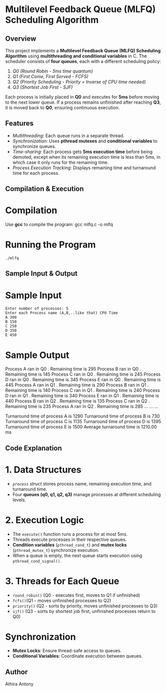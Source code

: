 # Multilevel Feedback Queue (MLFQ) Scheduling Algorithm

## Overview
This project implements a **Multilevel Feedback Queue (MLFQ) Scheduling Algorithm** using **multithreading and conditional variables** in C. The scheduler consists of **four queues**, each with a different scheduling policy:

1. *Q0 (Round Robin - 5ms time quantum)*
2. *Q1 (First Come, First Served - FCFS)*
3. *Q2 (Priority Scheduling - Priority = Inverse of CPU time needed)*
4. *Q3 (Shortest Job First - SJF)*

Each process is initially placed in **Q0** and executes for **5ms** before moving to the next lower queue. If a process remains unfinished after reaching **Q3**, it is moved back to **Q0**, ensuring continuous execution.

## Features
- *Multithreading*: Each queue runs in a separate thread.
- *Synchronization*: Uses **pthread mutexes** and **conditional variables** to synchronize queues.
- *Time-sharing*: Each process gets **5ms execution time** before being demoted, except when its remaining execution time is less than 5ms, in which case it only runs for the remaining time.
- *Process Execution Tracking*: Displays remaining time and turnaround time for each process.

## Compilation & Execution
# Compilation

Use **gcc** to compile the program:
    gcc mlfq.c -o mlfq 


# Running the Program
    ./mlfq


## Sample Input & Output
# Sample Input
    Enter number of processes: 5
    Enter each Process name (A,B,..like that) CPU Time
    A 300
    B 150
    C 250
    D 350
    E 450

# Sample Output
Process A ran in Q0 . Remaining time is 295 
Process B ran in Q0 . Remaining time is 145 
Process C ran in Q0 . Remaining time is 245 
Process D ran in Q0 . Remaining time is 345 
Process E ran in Q0 . Remaining time is 445 
Process A ran in Q1 . Remaining time is 290 
Process B ran in Q1 . Remaining time is 140 
Process C ran in Q1 . Remaining time is 240 
Process D ran in Q1 . Remaining time is 340 
Process E ran in Q1 . Remaining time is 440 
Process B ran in Q2 . Remaining time is 135 
Process C ran in Q2 . Remaining time is 235 
Process A ran in Q2 . Remaining time is 285 
...
...
...

Turnaround time of process A is 1290
Turnaround time of process B is 730
Turnaround time of process C is 1135
Turnaround time of process D is 1395
Turnaround time of process E is 1500
Average turnaround time is 1210.00 ms

## Code Explanation
# **1. Data Structures**
- *`process` struct* stores process name, remaining execution time, and turnaround time.
- Four **queues (q0, q1, q2, q3)** manage processes at different scheduling levels.

# **2. Execution Logic**
- The `execute()` function runs a process for at most 5ms.
- Threads execute processes in their respective queues.
- **Condition variables** (`pthread_cond_t`) and **mutex locks** (`pthread_mutex_t`) synchronize execution.
- When a queue is empty, the next queue starts execution using `pthread_cond_signal()`.

# **3. Threads for Each Queue**
- `round_robin()` (Q0 - executes first, moves to Q1 if unfinished)
- `fcfs()`(Q1 - moves unfinished processes to Q2)
- `priority()` (Q2 - sorts by priority, moves unfinished processes to Q3)
- `sjf()` (Q3 - sorts by shortest job first, unfinished processes return to Q0)

# Synchronization
- **Mutex Locks**: Ensure thread-safe access to queues.
- **Conditional Variables**: Coordinate execution between queues.

## Author
Athira Antony

